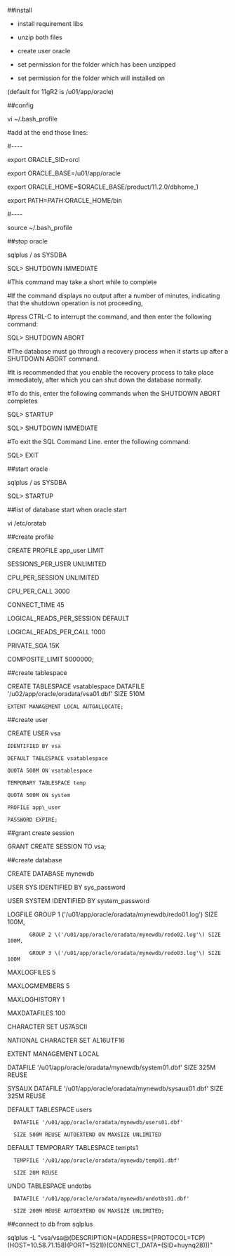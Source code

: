 \#\#install

- install requirement libs 

- unzip both files

- create user oracle

- set permission for the folder which has been unzipped

- set permission for the folder which will installed on

\(default for 11gR2 is /u01/app/oracle\)

\#\#config

vi ~/.bash\_profile

\#add at the end those lines:

\#----

export ORACLE\_SID=orcl

export ORACLE\_BASE=/u01/app/oracle

export ORACLE\_HOME=$ORACLE\_BASE/product/11.2.0/dbhome\_1

export PATH=$PATH:$ORACLE\_HOME/bin

\#----

source ~/.bash\_profile

\#\#stop oracle

sqlplus / as SYSDBA

SQL&gt; SHUTDOWN IMMEDIATE

\#This command may take a short while to complete

\#If the command displays no output after a number of minutes, indicating that the shutdown operation is not proceeding, 

\#press CTRL-C to interrupt the command, and then enter the following command:

SQL&gt; SHUTDOWN ABORT

\#The database must go through a recovery process when it starts up after a SHUTDOWN ABORT command. 

\#It is recommended that you enable the recovery process to take place immediately, after which you can shut down the database normally. 

\#To do this, enter the following commands when the SHUTDOWN ABORT completes

SQL&gt; STARTUP

SQL&gt; SHUTDOWN IMMEDIATE

\#To exit the SQL Command Line. enter the following command:

SQL&gt; EXIT

\#\#start oracle

sqlplus / as SYSDBA

SQL&gt; STARTUP

\#\#list of database start when oracle start

vi /etc/oratab

\#\#create profile

CREATE PROFILE app\_user LIMIT 

   SESSIONS\_PER\_USER          UNLIMITED 

   CPU\_PER\_SESSION            UNLIMITED 

   CPU\_PER\_CALL               3000 

   CONNECT\_TIME               45 

   LOGICAL\_READS\_PER\_SESSION  DEFAULT 

   LOGICAL\_READS\_PER\_CALL     1000 

   PRIVATE\_SGA                15K

   COMPOSITE\_LIMIT            5000000; 

\#\#create tablespace

CREATE TABLESPACE vsatablespace DATAFILE '/u02/app/oracle/oradata/vsa01.dbf' SIZE 510M

    EXTENT MANAGEMENT LOCAL AUTOALLOCATE;

\#\#create user

CREATE USER vsa 

    IDENTIFIED BY vsa 

    DEFAULT TABLESPACE vsatablespace 

    QUOTA 500M ON vsatablespace 

    TEMPORARY TABLESPACE temp

    QUOTA 500M ON system 

    PROFILE app\_user 

    PASSWORD EXPIRE;

\#\#grant create session

GRANT CREATE SESSION TO vsa;

\#\#create database

CREATE DATABASE mynewdb

   USER SYS IDENTIFIED BY sys\_password

   USER SYSTEM IDENTIFIED BY system\_password

   LOGFILE GROUP 1 \('/u01/app/oracle/oradata/mynewdb/redo01.log'\) SIZE 100M,

           GROUP 2 \('/u01/app/oracle/oradata/mynewdb/redo02.log'\) SIZE 100M,

           GROUP 3 \('/u01/app/oracle/oradata/mynewdb/redo03.log'\) SIZE 100M

   MAXLOGFILES 5

   MAXLOGMEMBERS 5

   MAXLOGHISTORY 1

   MAXDATAFILES 100

   CHARACTER SET US7ASCII

   NATIONAL CHARACTER SET AL16UTF16

   EXTENT MANAGEMENT LOCAL

   DATAFILE '/u01/app/oracle/oradata/mynewdb/system01.dbf' SIZE 325M REUSE

   SYSAUX DATAFILE '/u01/app/oracle/oradata/mynewdb/sysaux01.dbf' SIZE 325M REUSE

   DEFAULT TABLESPACE users

      DATAFILE '/u01/app/oracle/oradata/mynewdb/users01.dbf'

      SIZE 500M REUSE AUTOEXTEND ON MAXSIZE UNLIMITED

   DEFAULT TEMPORARY TABLESPACE tempts1

      TEMPFILE '/u01/app/oracle/oradata/mynewdb/temp01.dbf'

      SIZE 20M REUSE

   UNDO TABLESPACE undotbs

      DATAFILE '/u01/app/oracle/oradata/mynewdb/undotbs01.dbf'

      SIZE 200M REUSE AUTOEXTEND ON MAXSIZE UNLIMITED;

\#\#connect to db from sqlplus

sqlplus -L "vsa/vsa@\(DESCRIPTION=\(ADDRESS=\(PROTOCOL=TCP\)\(HOST=10.58.71.158\)\(PORT=1521\)\)\(CONNECT\_DATA=\(SID=huynq28\)\)\)"	    

